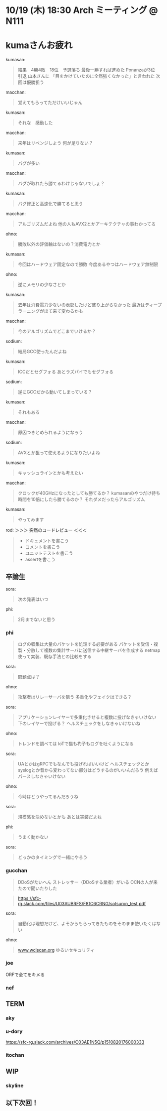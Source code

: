 # 10/19 (木) 18:30 Arch ミーティング @ N111

# kumaさんお疲れ
kumasan:
> 結果　4勝4敗　18位　予選落ち
> 最後一勝すれば進めた
> Ponanzaが3位　引退
> 山本さんに 「目をかけていたのに全然強くなかった」と言われた
> 次回は優勝狙う

macchan:
> 覚えてもらってただけいいじゃん

kumasan:
> それな　感動した

macchan:
> 来年はリベンジしよう
> 何が足りない？

kumasan:
> バグが多い

macchan:
> バグが取れたら勝てるわけじゃないでしょ？

kumasan:
> バグ修正と高速化で勝てると思う

macchan:
> アルゴリズムだよね
> 他の人もAVX2とかアーキテクチャの事わかってる

ohno:
> 勝敗以外の評価軸はないの？消費電力とか

kumasan:
> 今回はハードウェア固定なので勝敗
> 今度あるやつはハードウェア無制限

ohno:
> 逆にメモリの少なさとか

kumasan:
> 去年は消費電力少ないの表彰したけど盛り上がらなかった
> 最近はディープラーニングが出て来て変わるかも

macchan:
> 今のアルゴリズムでどこまでいけるか？

sodium:
> 結局GCC使ったんだよね

kumasan:
> ICCだとセグフォる
> あとラズパイでもセグフォる

sodium:
> 逆にGCCだから動いてしまっている？

kumasan:
> それもある

macchan:
> 原因つきとめられるようになろう

sodium:
> AVXとか狙って使えるようになりたいよね

kumasan:
> キャッシュラインとかも考えたい

macchan:
> クロックが40GHzになったとしても勝てるか？
> kumasanのやつだけ待ち時間を10倍にしたら勝てるのか？
> それダメだったらアルゴリズム

kumasan:
> やってみます

rod:
＞＞＞ 突然のコードレビュー ＜＜＜
> - ドキュメントを書こう
> - コメントを書こう
> - ユニットテストを書こう
> - assertを書こう

## 卒論生
sora:
> 次の発表はいつ

phi:
> 2月までないと思う

### phi
> ログの収集は大量のパケットを処理する必要がある
> パケットを受信・複製・分散して複数の集計サーバに送信する中継サーバを作成する
> netmap使って実装、既存手法との比較をする

sora:
> 問題点は？

ohno:
> 攻撃者はリレーサーバを狙う
> 多重化やフェイクはできる？

sora:
> アプリケーションレイヤーで多重化させると複数に投げなきゃいけない
> 下のレイヤーで投げる？
> ヘルスチェックをしなきゃいけないね

ohno:
> トレンドを調べては
> IoTで猫も杓子もログを吐くようになる

sora:
> UAとかはgRPCでもなんでも投げればいいけど
> ヘルスチェックとかsyslogとか昔から変わってない部分はどうするのがいいんだろう
> 例えばパースしなきゃいけない

ohno:
> 今時はどうやってるんだろうね

sora:
> 規模感を決めないとかも
> あとは実装だよね

phi:
> うまく動かない

sora:
> どっかのタイミングで一緒にやろう

### gucchan

> DDoSがたいへん
> ストレッサー（DDoSする業者）がいる
> OCNの人が来たので聞いたりした

> https://sfc-rg.slack.com/files/U03AUBRFS/F81C6CRNG/sotsuron_test.pdf

sora:
> 自動化は理想だけど、よそからもらってきたものをそのまま使いたくはない

ohno:
> www.wclscan.org
> ゆるいセキュリティ

### joe
ORFで全てをキメる

### nef
> 

## TERM
### aky
### u-dory
https://sfc-rg.slack.com/archives/C03AE1N5Q/p1510820176000333

### itochan

## WIP
### skyline

## 以下次回！
